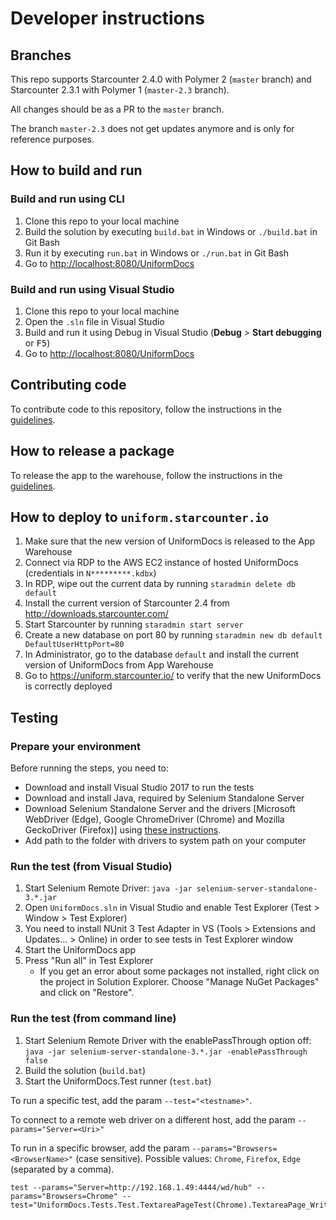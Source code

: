 # Developer instructions

## Branches

This repo supports Starcounter 2.4.0 with Polymer 2 (`master` branch) and Starcounter 2.3.1 with Polymer 1 (`master-2.3` branch).

All changes should be as a PR to the `master` branch. 

The branch `master-2.3` does not get updates anymore and is only for reference purposes.

## How to build and run

### Build and run using CLI

1. Clone this repo to your local machine
2. Build the solution by executing `build.bat` in Windows or `./build.bat` in Git Bash
3. Run it by executing `run.bat` in Windows or `./run.bat` in Git Bash
4. Go to [http://localhost:8080/UniformDocs](http://localhost:8080/UniformDocs)

### Build and run using Visual Studio

1. Clone this repo to your local machine
2. Open the `.sln` file in Visual Studio
3. Build and run it using Debug in Visual Studio (**Debug** > **Start debugging** or <kbd>F5</kbd>)
4. Go to [http://localhost:8080/UniformDocs](http://localhost:8080/UniformDocs)

## Contributing code

To contribute code to this repository, follow the instructions in the [guidelines](https://github.com/Starcounter/CompanyTrack/blob/master/AppsTeam/Guidelines/version_control/contributing_code.md).

## How to release a package

To release the app to the warehouse, follow the instructions in the [guidelines](https://github.com/Starcounter/CompanyTrack/blob/master/AppsTeam/Guidelines/releasing-to-warehouse.md).

## How to deploy to `uniform.starcounter.io`

1. Make sure that the new version of UniformDocs is released to the App Warehouse
2. Connect via RDP to the AWS EC2 instance of hosted UniformDocs (credentials in `N*********.kdbx`)
3. In RDP, wipe out the current data by running `staradmin delete db default` 
4. Install the current version of Starcounter 2.4 from http://downloads.starcounter.com/
5. Start Starcounter by running `staradmin start server`
6. Create a new database on port 80 by running `staradmin new db default DefaultUserHttpPort=80`
7. In Administrator, go to the database `default` and install the current version of UniformDocs from App Warehouse
8. Go to https://uniform.starcounter.io/ to verify that the new UniformDocs is correctly deployed

## Testing

### Prepare your environment

Before running the steps, you need to:

- Download and install Visual Studio 2017 to run the tests
- Download and install Java, required by Selenium Standalone Server
- Download Selenium Standalone Server and the drivers [Microsoft WebDriver (Edge), Google ChromeDriver (Chrome) and Mozilla GeckoDriver (Firefox)] using [these instructions](https://docs.starcounter.io/cookbook/acceptance-testing-with-selenium).
- Add path to the folder with drivers to system path on your computer

### Run the test (from Visual Studio)

1. Start Selenium Remote Driver: `java -jar selenium-server-standalone-3.*.jar`
2. Open `UniformDocs.sln` in Visual Studio and enable Test Explorer (Test > Window > Test Explorer)
3. You need to install NUnit 3 Test Adapter in VS (Tools > Extensions and Updates... > Online) in order to see tests in Test Explorer window
3. Start the UniformDocs app
4. Press "Run all" in Test Explorer
   - If you get an error about some packages not installed, right click on the project in Solution Explorer. Choose "Manage NuGet Packages" and click on "Restore".

### Run the test (from command line)

1. Start Selenium Remote Driver with the enablePassThrough option off: `java -jar selenium-server-standalone-3.*.jar -enablePassThrough false`
2. Build the solution (`build.bat`)
3. Start the UniformDocs.Test runner (`test.bat`)

To run a specific test, add the param `--test="<testname>"`.

To connect to a remote web driver on a different host, add the param `--params="Server=<Uri>"`

To run in a specific browser, add the param `--params="Browsers=<BrowserName>"` (case sensitive). Possible values: `Chrome`, `Firefox`, `Edge` (separated by a comma). 

```
test --params="Server=http://192.168.1.49:4444/wd/hub" --params="Browsers=Chrome" --test="UniformDocs.Tests.Test.TextareaPageTest(Chrome).TextareaPage_WriteToTextArea"
```
